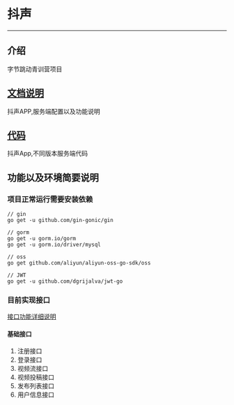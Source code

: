 # 抖声


-----

## 介绍
字节跳动青训营项目

## [文档说明](https://gitee.com/set-sail0/DouSheng/tree/develop/Doc)

抖声APP,服务端配置以及功能说明

## [代码](https://gitee.com/set-sail0/DouSheng/tree/master/Code)

抖声App,不同版本服务端代码

## 功能以及环境简要说明

### 项目正常运行需要安装依赖

```golang
// gin
go get -u github.com/gin-gonic/gin

// gorm
go get -u gorm.io/gorm
go get -u gorm.io/driver/mysql

// oss
go get github.com/aliyun/aliyun-oss-go-sdk/oss

// JWT
go get -u github.com/dgrijalva/jwt-go
```

### 目前实现接口

[接口功能详细说明]()

#### 基础接口

1. 注册接口
2. 登录接口
3. 视频流接口
4. 视频投稿接口
5. 发布列表接口
6. 用户信息接口
